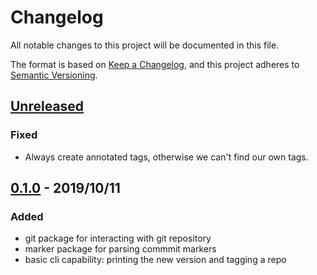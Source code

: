 # Changelog
All notable changes to this project will be documented in this file.

The format is based on [Keep a Changelog](https://keepachangelog.com/en/1.0.0/),
and this project adheres to [Semantic Versioning](https://semver.org/spec/v2.0.0.html).

## [Unreleased]
### Fixed
- Always create annotated tags, otherwise we can't find our own tags.

## [0.1.0] - 2019/10/11
### Added
- git package for interacting with git repository
- marker package for parsing commmit markers
- basic cli capability: printing the new version and tagging a repo

[Unreleased]: https://github.com/sassoftware/gotagger/compare/0.1.0...master
[0.1.0]: https://github.com/sassoftware/gotagger/compare/e3ef062...0.1.0
